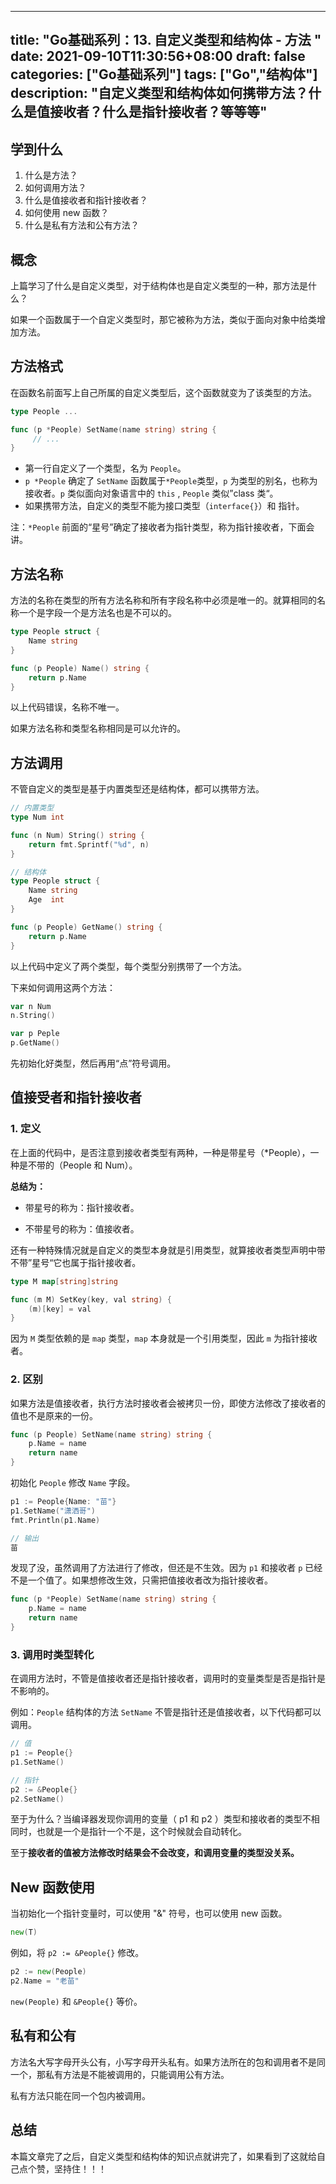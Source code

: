 
---
title: "Go基础系列：13. 自定义类型和结构体 - 方法 "
date: 2021-09-10T11:30:56+08:00
draft: false
categories: ["Go基础系列"]
tags: ["Go","结构体"]
description: "自定义类型和结构体如何携带方法？什么是值接收者？什么是指针接收者？等等等"
---

## 学到什么

1. 什么是方法？
2. 如何调用方法？
3. 什么是值接收者和指针接收者？
4. 如何使用 new 函数？
5. 什么是私有方法和公有方法？

## 概念

上篇学习了什么是自定义类型，对于结构体也是自定义类型的一种，那方法是什么？

如果一个函数属于一个自定义类型时，那它被称为方法，类似于面向对象中给类增加方法。

## 方法格式

在函数名前面写上自己所属的自定义类型后，这个函数就变为了该类型的方法。

```go
type People ... 

func (p *People) SetName(name string) string {
	 // ...
}
```

- 第一行自定义了一个类型，名为 `People`。
- `p *People` 确定了 `SetName` 函数属于`*People`类型，`p` 为类型的别名，也称为接收者。`p` 类似面向对象语言中的 `this` , `People` 类似”class 类“。
- 如果携带方法，自定义的类型不能为接口类型（`interface{}`）和 指针。

注：`*People` 前面的“星号”确定了接收者为指针类型，称为指针接收者，下面会讲。

## 方法名称

方法的名称在类型的所有方法名称和所有字段名称中必须是唯一的。就算相同的名称一个是字段一个是方法名也是不可以的。

```go
type People struct {
	Name string
}

func (p People) Name() string {
	return p.Name
}
```

以上代码错误，名称不唯一。

如果方法名称和类型名称相同是可以允许的。

## 方法调用

不管自定义的类型是基于内置类型还是结构体，都可以携带方法。

```go
// 内置类型
type Num int

func (n Num) String() string {
	return fmt.Sprintf("%d", n)
}

// 结构体
type People struct {
	Name string
	Age  int
}

func (p People) GetName() string {
	return p.Name
}
```

以上代码中定义了两个类型，每个类型分别携带了一个方法。

下来如何调用这两个方法：

```go
var n Num
n.String()

var p Peple
p.GetName()
```

先初始化好类型，然后再用“点”符号调用。

## 值接受者和指针接收者

### 1. 定义

在上面的代码中，是否注意到接收者类型有两种，一种是带星号（*People），一种是不带的（People 和 Num）。

**总结为：**

* 带星号的称为：指针接收者。

* 不带星号的称为：值接收者。


还有一种特殊情况就是自定义的类型本身就是引用类型，就算接收者类型声明中带不带”星号“它也属于指针接收者。

```go
type M map[string]string

func (m M) SetKey(key, val string) {
	(m)[key] = val
}
```

因为 `M` 类型依赖的是 `map` 类型，`map` 本身就是一个引用类型，因此 `m` 为指针接收者。

### 2. 区别

如果方法是值接收者，执行方法时接收者会被拷贝一份，即使方法修改了接收者的值也不是原来的一份。

```go
func (p People) SetName(name string) string {
	p.Name = name
	return name
}
```

初始化 `People` 修改 `Name` 字段。

```go
p1 := People{Name: "苗"}
p1.SetName("潇洒哥")
fmt.Println(p1.Name)

// 输出
苗
```

发现了没，虽然调用了方法进行了修改，但还是不生效。因为 `p1` 和接收者 `p` 已经不是一个值了。如果想修改生效，只需把值接收者改为指针接收者。

```go
func (p *People) SetName(name string) string {
	p.Name = name
	return name
}
```

### 3. 调用时类型转化

在调用方法时，不管是值接收者还是指针接收者，调用时的变量类型是否是指针是不影响的。

例如：`People` 结构体的方法 `SetName` 不管是指针还是值接收者，以下代码都可以调用。

```go
// 值
p1 := People{}
p1.SetName()

// 指针
p2 := &People{}
p2.SetName()
```

至于为什么？当编译器发现你调用的变量（ p1 和 p2 ）类型和接收者的类型不相同时，也就是一个是指针一个不是，这个时候就会自动转化。

至于**接收者的值被方法修改时结果会不会改变，和调用变量的类型没关系。**

## New 函数使用

当初始化一个指针变量时，可以使用 "&" 符号，也可以使用 new 函数。

```go
new(T) 
```

例如，将 `p2 := &People{}` 修改。

```go
p2 := new(People)
p2.Name = "老苗"
```

`new(People)` 和 `&People{}` 等价。

## 私有和公有

方法名大写字母开头公有，小写字母开头私有。如果方法所在的包和调用者不是同一个，那私有方法是不能被调用的，只能调用公有方法。

私有方法只能在同一个包内被调用。

## 总结

本篇文章完了之后，自定义类型和结构体的知识点就讲完了，如果看到了这就给自己点个赞，坚持住！！！